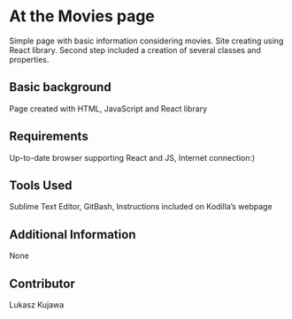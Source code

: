 At the Movies page
====================

Simple page with basic information considering movies. Site creating using React library. Second step included a creation of several classes and properties.

Basic background
---------------------
Page created with HTML, JavaScript and React library

Requirements
---------------------
Up-to-date browser supporting React and JS, Internet connection:)

Tools Used
---------------------
Sublime Text Editor,  GitBash, Instructions included on Kodilla’s webpage 

Additional Information
---------------------
None 

Contributor
---------------------
Lukasz Kujawa